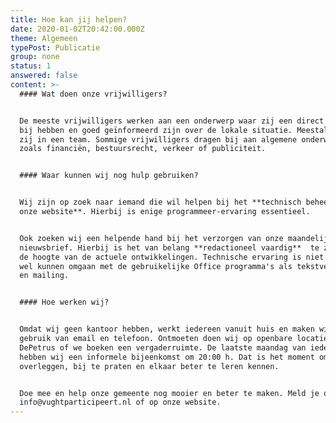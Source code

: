 ```yaml
---
title: Hoe kan jij helpen?
date: 2020-01-02T20:42:00.000Z
theme: Algemeen
typePost: Publicatie
group: none
status: 1
answered: false
content: >-
  #### Wat doen onze vrijwilligers?


  De meeste vrijwilligers werken aan een onderwerp waar zij een direct belang
  bij hebben en goed geïnformeerd zijn over de lokale situatie. Meestal werken
  zij in een team. Sommige vrijwilligers dragen bij aan algemene onderwerpen
  zoals financiën, bestuursrecht, verkeer of publiciteit.


  #### Waar kunnen wij nog hulp gebruiken?


  Wij zijn op zoek naar iemand die wil helpen bij het **technisch beheer van
  onze website**. Hierbij is enige programmeer-ervaring essentieel. 


  Ook zoeken wij een helpende hand bij het verzorgen van onze maandelijkse
  nieuwsbrief. Hierbij is het van belang **redactioneel vaardig**  te zijn en op
  de hoogte van de actuele ontwikkelingen. Technische ervaring is niet vereist,
  wel kunnen omgaan met de gebruikelijke Office programma's als tekstverwerking
  en mailing.


  #### Hoe werken wij?


  Omdat wij geen kantoor hebben, werkt iedereen vanuit huis en maken wij veel
  gebruik van email en telefoon. Ontmoeten doen wij op openbare locaties zoals
  DePetrus of we boeken een vergaderruimte. De laatste maandag van iedere maand
  hebben wij een informele bijeenkomst om 20:00 h. Dat is het moment om te
  overleggen, bij te praten en elkaar beter te leren kennen.


  Doe mee en help onze gemeente nog mooier en beter te maken. Meld je op
  info@vughtparticipeert.nl of op onze website.
---
```


